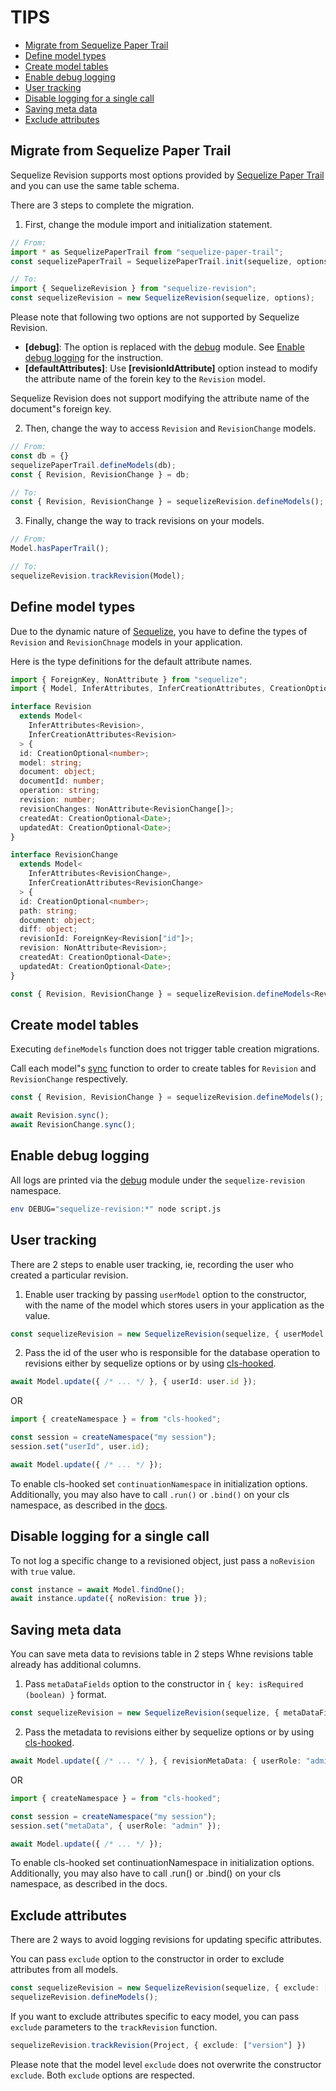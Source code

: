 # TIPS

- [Migrate from Sequelize Paper Trail](#migrate-from-sequelize-paper-trail)
- [Define model types](#define-model-types)
- [Create model tables](#create-model-tables)
- [Enable debug logging](#enable-debug-logging)
- [User tracking](#user-tracking)
- [Disable logging for a single call](#disable-logging-for-a-single-call)
- [Saving meta data](#saving-meta-data)
- [Exclude attributes](#exclude-attributes)

## Migrate from Sequelize Paper Trail

Sequelize Revision supports most options provided by [Sequelize Paper Trail](https://github.com/nielsgl/sequelize-paper-trail) and you can use the same table schema.

There are 3 steps to complete the migration.

1. First, change the module import and initialization statement.

```typescript
// From:
import * as SequelizePaperTrail from "sequelize-paper-trail";
const sequelizePaperTrail = SequelizePaperTrail.init(sequelize, options);

// To:
import { SequelizeRevision } from "sequelize-revision";
const sequelizeRevision = new SequelizeRevision(sequelize, options);
```

Please note that following two options are not supported by Sequelize Revision.

- **[debug]**: The option is replaced with the [debug](https://github.com/visionmedia/debug) module. See [Enable debug logging](#enable-debug-logging) for the instruction.
- **[defaultAttributes]**: Use **[revisionIdAttribute]** option instead to modify the attribute name of the forein key to the `Revision` model.

Sequelize Revision does not support modifying the attribute name of the document"s foreign key.

2. Then, change the way to access `Revision` and `RevisionChange` models.

```typescript
// From:
const db = {}
sequelizePaperTrail.defineModels(db);
const { Revision, RevisionChange } = db;

// To:
const { Revision, RevisionChange } = sequelizeRevision.defineModels();
```

3. Finally, change the way to track revisions on your models.

```typescript
// From:
Model.hasPaperTrail();

// To:
sequelizeRevision.trackRevision(Model);
```

## Define model types

Due to the dynamic nature of [Sequelize](https://github.com/sequelize/sequelize), you have to define the types of `Revision` and `RevisionChnage` models in your application.

Here is the type definitions for the default attribute names.

```typescript
import { ForeignKey, NonAttribute } from "sequelize";
import { Model, InferAttributes, InferCreationAttributes, CreationOptional } from "sequelize";

interface Revision
  extends Model<
    InferAttributes<Revision>,
    InferCreationAttributes<Revision>
  > {
  id: CreationOptional<number>;
  model: string;
  document: object;
  documentId: number;
  operation: string;
  revision: number;
  revisionChanges: NonAttribute<RevisionChange[]>;
  createdAt: CreationOptional<Date>;
  updatedAt: CreationOptional<Date>;
}

interface RevisionChange
  extends Model<
    InferAttributes<RevisionChange>,
    InferCreationAttributes<RevisionChange>
  > {
  id: CreationOptional<number>;
  path: string;
  document: object;
  diff: object;
  revisionId: ForeignKey<Revision["id"]>;
  revision: NonAttribute<Revision>;
  createdAt: CreationOptional<Date>;
  updatedAt: CreationOptional<Date>;
}

const { Revision, RevisionChange } = sequelizeRevision.defineModels<Revision, RevisionChange>();
```

## Create model tables

Executing `defineModels` function does not trigger table creation migrations.

Call each model"s [sync](https://sequelize.org/api/v6/class/src/model.js~model#static-method-sync) function to order to create tables for `Revision` and `RevisionChange` respectively.

```typescript
const { Revision, RevisionChange } = sequelizeRevision.defineModels();

await Revision.sync();
await RevisionChange.sync();
```

## Enable debug logging

All logs are printed via the [debug](https://github.com/visionmedia/debug) module under the `sequelize-revision` namespace.

```sh
env DEBUG="sequelize-revision:*" node script.js
```

## User tracking

There are 2 steps to enable user tracking, ie, recording the user who created a particular revision.

1. Enable user tracking by passing `userModel` option to the constructor, with the name of the model which stores users in your application as the value.

```typescript
const sequelizeRevision = new SequelizeRevision(sequelize, { userModel: "user" });
```

2. Pass the id of the user who is responsible for the database operation to revisions either by sequelize options or by using [cls-hooked](https://www.npmjs.com/package/cls-hooked).

```typescript
await Model.update({ /* ... */ }, { userId: user.id });
```

OR

```typescript
import { createNamespace } = from "cls-hooked";

const session = createNamespace("my session");
session.set("userId", user.id);

await Model.update({ /* ... */ });
```

To enable cls-hooked set `continuationNamespace` in initialization options.
Additionally, you may also have to call `.run()` or `.bind()` on your cls namespace, as described in the [docs](https://www.npmjs.com/package/cls-hooked).

## Disable logging for a single call

To not log a specific change to a revisioned object, just pass a `noRevision` with `true` value.

```typescript
const instance = await Model.findOne();
await instance.update({ noRevision: true });
```

## Saving meta data

You can save meta data to revisions table in 2 steps Whne revisions table already has additional columns.
1. Pass `metaDataFields` option to the constructor in `{ key: isRequired (boolean) }` format.

```typescript
const sequelizeRevision = new SequelizeRevision(sequelize, { metaDataFields: { userRole: false } });
```

2. Pass the metadata to revisions either by sequelize options or by using [cls-hooked](https://www.npmjs.com/package/cls-hooked).

```typescript
await Model.update({ /* ... */ }, { revisionMetaData: { userRole: "admin" } });
```

OR

```typescript
import { createNamespace } = from "cls-hooked";

const session = createNamespace("my session");
session.set("metaData", { userRole: "admin" });

await Model.update({ /* ... */ });
```

To enable cls-hooked set continuationNamespace in initialization options. Additionally, you may also have to call .run() or .bind() on your cls namespace, as described in the docs.

## Exclude attributes

There are 2 ways to avoid logging revisions for updating specific attributes.

You can pass `exclude` option to the constructor in order to exclude attributes from all models.

```typescript
const sequelizeRevision = new SequelizeRevision(sequelize, { exclude: ["version"] });
sequelizeRevision.defineModels();
```

If you want to exclude attributes specific to eacy model, you can pass `exclude` parameters to the `trackRevision` function.

```typescript
sequelizeRevision.trackRevision(Project, { exclude: ["version"] })
```

Please note that the model level `exclude` does not overwrite the constructor `exclude`. Both `exclude` options are respected.
